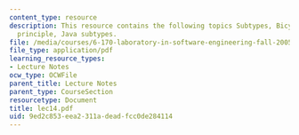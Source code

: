 ```yaml
---
content_type: resource
description: This resource contains the following topics Subtypes, Bicycles, Substitution
  principle, Java subtypes.
file: /media/courses/6-170-laboratory-in-software-engineering-fall-2005/9ed2c853eea2311adeadfcc0de284114_lec14.pdf
file_type: application/pdf
learning_resource_types:
- Lecture Notes
ocw_type: OCWFile
parent_title: Lecture Notes
parent_type: CourseSection
resourcetype: Document
title: lec14.pdf
uid: 9ed2c853-eea2-311a-dead-fcc0de284114
---
```

